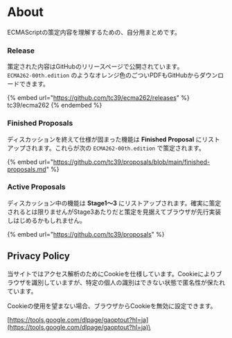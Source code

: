 # About

ECMAScriptの策定内容を理解するための、自分用まとめです。

### Release

策定された内容はGitHubのリリースページで公開されています。\
`ECMA262-00th.edition` のようなオレンジ色のごついPDFもGitHubからダウンロードできます。

{% embed url="https://github.com/tc39/ecma262/releases" %}
tc39/ecma262
{% endembed %}

### Finished Proposals

ディスカッションを終えて仕様が固まった機能は **Finished Proposal** にリストアップされます。これらが次の `ECMA262-00th.edition` で策定されます。

{% embed url="https://github.com/tc39/proposals/blob/main/finished-proposals.md" %}

### Active Proposals

ディスカッション中の機能は **Stage1〜3** にリストアップされます。確実に策定されるとは限りませんがStage3あたりだと策定を見据えてブラウザが先行実装しはじめるかもしれません。

{% embed url="https://github.com/tc39/proposals" %}

## Privacy Policy

当サイトではアクセス解析のためにCookieを仕様しています。Cookieによりブラウザを識別していますが、特定の個人の識別はできない状態で匿名性が保たれています。

Cookieの使用を望まない場合、ブラウザからCookieを無効に設定できます。

[https://tools.google.com/dlpage/gaoptout?hl=ja](https://tools.google.com/dlpage/gaoptout?hl=ja)\


